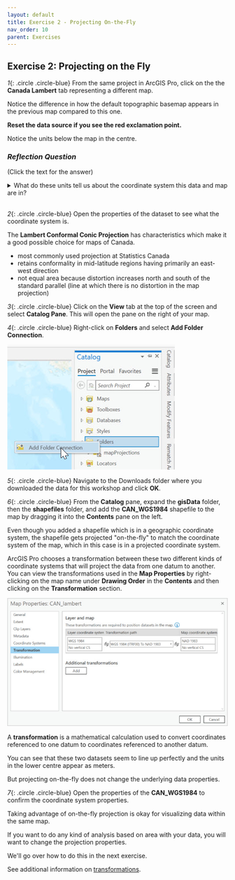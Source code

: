 ```yaml
---
layout: default
title: Exercise 2 - Projecting On-the-Fly
nav_order: 10
parent: Exercises
---
```


## Exercise 2: Projecting on the Fly

*1*{: .circle .circle-blue} From the same project in ArcGIS Pro, click on the the **Canada Lambert** tab representing a different map.

Notice the difference in how the default topographic basemap appears in the previous map compared to this one.

**Reset the data source if you see the red exclamation point.**

Notice the units below the map in the centre.

### *Reflection Question*
(Click the text for the answer)

<details>
<summary>What do these units tell us about the coordinate system this data and map are in?</summary>

<i>When units are in meters, it's a good indication the data is in a projected coordinate system. Data in a geographic coordinate system is usually in decimal degrees.</i>
</details>
<br>

*2*{: .circle .circle-blue} Open the properties of the dataset to see what the coordinate system is.

The **Lambert Conformal Conic Projection** has characteristics which make it a good possible choice for maps of Canada.

- most commonly used projection at Statistics Canada
- retains conformality in mid-latitude regions having primarily an east-west direction
- not equal area because distortion increases north and south of the standard parallel (line at which there is no distortion in the map projection)

*3*{: .circle .circle-blue} Click on the **View** tab at the top of the screen and select **Catalog Pane**. This will open the pane on the right of your map.

*4*{: .circle .circle-blue} Right-click on **Folders** and select **Add Folder Connection**.

![catalogPane.jpg](../images/catalogPane.jpg)

*5*{: .circle .circle-blue} Navigate to the Downloads folder where you downloaded the data for this workshop and click **OK**.

*6*{: .circle .circle-blue} From the **Catalog** pane, expand the **gisData** folder, then the **shapefiles** folder, and add the **CAN_WGS1984** shapefile to the map by dragging it into the **Contents** pane on the left.

Even though you added a shapefile which is in a geographic coordinate system, the shapefile gets projected "on-the-fly" to match the coordinate system of the map, which in this case is in a projected coordinate system.

ArcGIS Pro chooses a transformation between these two different kinds of coordinate systems that will project the data from one datum to another. You can view the transformations used in the **Map Properties** by right-clicking on the map name under **Drawing Order** in the **Contents** and then clicking on the **Transformation** section.

![transformation.jpg](../images/transformation.jpg)

A **transformation** is a mathematical calculation used to convert coordinates referenced to one datum to coordinates referenced to another datum.

You can see that these two datasets seem to line up perfectly and the units in the lower centre appear as meters.

But projecting on-the-fly does not change the underlying data properties.

*7*{: .circle .circle-blue} Open the properties of the **CAN_WGS1984** to confirm the coordinate system properties.

Taking advantage of on-the-fly projection is okay for visualizing data within the same map.

If you want to do any kind of analysis based on area with your data, you will want to change the projection properties.

We'll go over how to do this in the next exercise.

See additional information on [transformations](https://www.esri.com/arcgis-blog/products/product/mapping/about-geographic-transformations-and-how-to-choose-the-right-one/).
